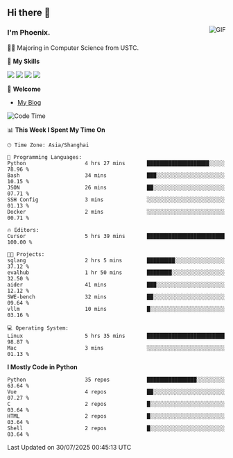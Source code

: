 ## Hi there 👋
<img align="right" alt="GIF" src="https://raw.githubusercontent.com/JoeyBling/JoeyBling/master/pic/pusheencode.gif" />

### I'm Phoenix.

👨‍🎓 Majoring in Computer Science from USTC.

🌟 **My Skills**

![](https://img.shields.io/badge/-Python-3e74a2?style=flat-square&logo=Python&logoColor=fff)
![](https://img.shields.io/badge/-C++-9f62a5?style=flat&logo=cplusplus&logoColor=white)
![](https://img.shields.io/badge/-Linux-185886?style=flat-square&logo=Linux&logoColor=fff)
![](https://img.shields.io/badge/-Rust-ff4136?style=flat-square&logo=Rust&logoColor=fff)

💬 **Welcome**

- [My Blog](https://ysy-phoenix.github.io/)

<!--START_SECTION:waka-->
![Code Time](http://img.shields.io/badge/Code%20Time-1%2C736%20hrs%2043%20mins-blue)

📊 **This Week I Spent My Time On** 

```text
🕑︎ Time Zone: Asia/Shanghai

💬 Programming Languages: 
Python                   4 hrs 27 mins       ████████████████████░░░░░   78.96 % 
Bash                     34 mins             ███░░░░░░░░░░░░░░░░░░░░░░   10.15 % 
JSON                     26 mins             ██░░░░░░░░░░░░░░░░░░░░░░░   07.71 % 
SSH Config               3 mins              ░░░░░░░░░░░░░░░░░░░░░░░░░   01.13 % 
Docker                   2 mins              ░░░░░░░░░░░░░░░░░░░░░░░░░   00.71 % 

🔥 Editors: 
Cursor                   5 hrs 39 mins       █████████████████████████   100.00 % 

🐱‍💻 Projects: 
sglang                   2 hrs 5 mins        █████████░░░░░░░░░░░░░░░░   37.12 % 
evalhub                  1 hr 50 mins        ████████░░░░░░░░░░░░░░░░░   32.50 % 
aider                    41 mins             ███░░░░░░░░░░░░░░░░░░░░░░   12.12 % 
SWE-bench                32 mins             ██░░░░░░░░░░░░░░░░░░░░░░░   09.64 % 
vllm                     10 mins             █░░░░░░░░░░░░░░░░░░░░░░░░   03.16 % 

💻 Operating System: 
Linux                    5 hrs 35 mins       █████████████████████████   98.87 % 
Mac                      3 mins              ░░░░░░░░░░░░░░░░░░░░░░░░░   01.13 % 
```

**I Mostly Code in Python** 

```text
Python                   35 repos            ████████████████░░░░░░░░░   63.64 % 
Vue                      4 repos             ██░░░░░░░░░░░░░░░░░░░░░░░   07.27 % 
C                        2 repos             █░░░░░░░░░░░░░░░░░░░░░░░░   03.64 % 
HTML                     2 repos             █░░░░░░░░░░░░░░░░░░░░░░░░   03.64 % 
Shell                    2 repos             █░░░░░░░░░░░░░░░░░░░░░░░░   03.64 % 
```




 Last Updated on 30/07/2025 00:45:13 UTC
<!--END_SECTION:waka-->

<!--
**ysy-phoenix/ysy-phoenix** is a ✨ _special_ ✨ repository because its `README.md` (this file) appears on your GitHub profile.

Here are some ideas to get you started:

- 🔭 I’m currently working on ...
- 🌱 I’m currently learning ...
- 👯 I’m looking to collaborate on ...
- 🤔 I’m looking for help with ...
- 💬 Ask me about ...
- 📫 How to reach me: ...
- 😄 Pronouns: ...
- ⚡ Fun fact: ...
-->
